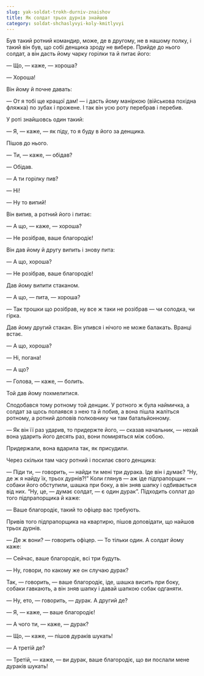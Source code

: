 ```yaml
---
slug: yak-soldat-trokh-durniv-znaishov
title: Як солдат трьох дурнів знайшов
category: soldat-shchaslyvyi-koly-kmitlyvyi
---
```

Був такий ротний командир, може, де в другому, не в нашому полку, і такий він був, що собі денщика зроду не вибере. Прийде до нього солдат, а він дасть йому чарку горілки та й питає його:

— Що, — каже, — хороша?

— Хороша!

Він йому й почне давать:

— От я тобі ще кращої дам! — і дасть йому маніркою (військова похідна фляжка) по зубах і прожене. І так він усю роту перебрав і перебив.

У роті знайшовсь один такий:

— Я, — каже, — як піду, то я буду в його за денщика.

Пішов до нього.

— Ти, — каже, — обідав?

— Обідав.

— А ти горілку пив?

— Ні!

— Ну то випий!

Він випив, а ротний його і питає:

— А що, — каже, — хороша?

— Не розібрав, ваше благородіє!

Він дав йому й другу випить і знову пита:

— А що, хороша?

— Не розібрав, ваше благородіє!

Дав йому випити стаканом.

— А що, — пита, — хороша?

— Так трошки що розібрав, ну все ж таки не розібрав — чи солодка, чи гірка.

Дав йому другий стакан. Він упився і нічого не може балакать. Вранці встає.

— А що, хороша?

— Ні, погана!

— А що?

— Голова, — каже, — болить.

Той дав йому похмелитися.

Сподобався тому ротному той денщик. У ротного ж була наймичка, а солдат за щось полаявся з нею та й побив, а вона пішла жаліться ротному, а ротний доповів полковнику чи там батальйонному.

— Як він її раз ударив, то придержте його, — сказав начальник, — нехай вона ударить його десять раз, вони помиряться між собою.

Придержали, вона вдарила так, як присудили.

Через скільки там часу ротний і посилає свого денщика:

— Піди ти, — говорить, — найди ти мені три дурака. Іде він і думає? “Ну, де ж я найду їх, трьох дурнів?!” Коли глянув — аж іде підпрапорщик — собаки його обступили, шашка при боку, а він зняв шапку і одбивається від них. “Ну, це, — думає солдат, — є один дурак”. Підходить соллат до того підпрапорщика й каже:

— Ваше благородіє, такий то офіцер вас требують.

Привів того підпрапорщика на квартирю, пішов доповідати, що найшов трьох дурнів.

— Де ж вони? — говорить офіцер. — То тільки один. А солдат йому каже:

— Сейчас, ваше благородіє, всі три будуть.

— Ну, говори, по какому же он случаю дурак?

Так, — говорить, — ваше благородіє, іде, шашка висить при боку, собаки гавкають, а він зняв шапку і давай шапкою собак одганяти.

— Ну, ето, — говорить, — дурак. А другий де?

— Я, — каже, — ваше благородіє!

— А чого ти, —  каже, — дурак?

— Що, — каже, — пішов дураків шукать!

— А третій де?

— Третій, — каже, — ви дурак, ваше благородіє, що ви послали мене дураків шукать!
